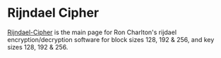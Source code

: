 # Rijndael Cipher
[Rijndael-Cipher](https://Rijndael-Cipher.github.io) is the main page for Ron
Charlton's rijdael encryption/decryption software for block sizes 128, 192 &
256, and key sizes 128, 192 & 256.
